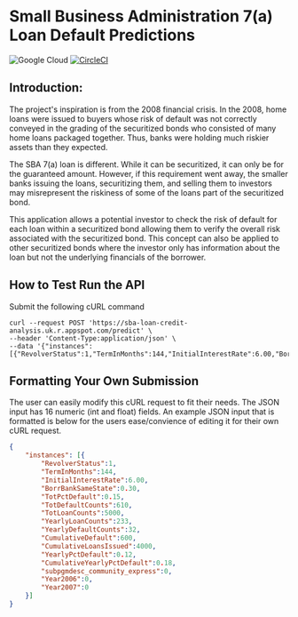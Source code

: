 # Small Business Administration 7(a) Loan Default Predictions

![Google Cloud](https://img.shields.io/badge/GoogleCloud-%234285F4.svg?style=for-the-badge&logo=google-cloud&logoColor=white)
[![CircleCI](https://circleci.com/gh/jhancuch/sba-loan-credit-analysis.svg?style=svg)](https://circleci.com/gh/jhancuch/sba-loan-credit-analysis)

## Introduction:
The project's inspiration is from the 2008 financial crisis. In the 2008, home loans were issued to buyers whose risk of default was not correctly conveyed in the grading of the securitized bonds who consisted of many home loans packaged together. Thus, banks were holding much riskier assets than they expected. 

The SBA 7(a) loan is different. While it can be securitized, it can only be for the guaranteed amount.  However, if this requirement went away, the smaller banks issuing the loans, securitizing them, and selling them to investors may misrepresent the riskiness of some of the loans part of the securitized bond. 

This application allows a potential investor to check the risk of default for each loan within a securitized bond allowing them to verify the overall risk associated with the securitized bond. This concept can also be applied to other securitized bonds where the investor only has information about the loan but not the underlying financials of the borrower.

## How to Test Run the API
Submit the following cURL command
```
curl --request POST 'https://sba-loan-credit-analysis.uk.r.appspot.com/predict' \
--header 'Content-Type:application/json' \
--data '{"instances": [{"RevolverStatus":1,"TermInMonths":144,"InitialInterestRate":6.00,"BorrBankSameState":0.30,"TotPctDefault":0.15,"TotDefaultCounts":610,"TotLoanCounts":5000,"YearlyLoanCounts":233,"YearlyDefaultCounts":32,"CumulativeDefault":600,"CumulativeLoansIssued":4000,"YearlyPctDefault":0.12,"CumulativeYearlyPctDefault":0.18,"subpgmdesc_community_express":0,"Year2006":0,"Year2007":0}]}'
```

## Formatting Your Own Submission
The user can easily modify this cURL request to fit their needs. The JSON input has 16 numeric (int and float) fields. An example JSON input that is formatted is below for the users ease/convience of editing it for their own cURL request.
```json
{
	"instances": [{
		"RevolverStatus":1,
		"TermInMonths":144,
		"InitialInterestRate":6.00,
		"BorrBankSameState":0.30,
		"TotPctDefault":0.15,
		"TotDefaultCounts":610,
		"TotLoanCounts":5000,
		"YearlyLoanCounts":233,
		"YearlyDefaultCounts":32,
		"CumulativeDefault":600,
		"CumulativeLoansIssued":4000,
		"YearlyPctDefault":0.12,
		"CumulativeYearlyPctDefault":0.18,
		"subpgmdesc_community_express":0,
		"Year2006":0,
		"Year2007":0
	}]
}
```
